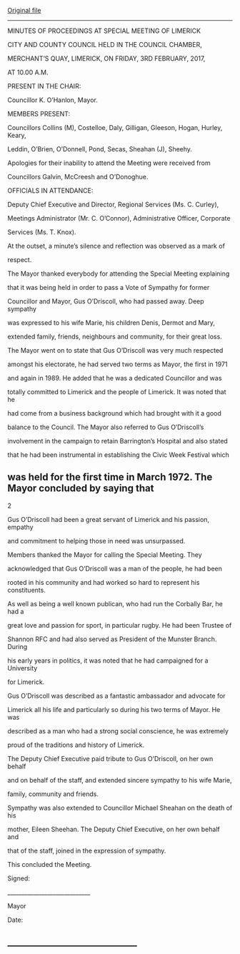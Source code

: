 [Original file](https://beta.limerick.ie/sites/default/files/media/documents/2017-04/01_ii_minutes_special_meeting_030217.pdf)

---
MINUTES OF PROCEEDINGS AT SPECIAL MEETING OF LIMERICK

CITY AND COUNTY COUNCIL HELD IN THE COUNCIL CHAMBER,

MERCHANT’S QUAY, LIMERICK, ON FRIDAY, 3RD FEBRUARY, 2017,

AT 10.00 A.M.

PRESENT IN THE CHAIR:

Councillor K. O’Hanlon, Mayor.

MEMBERS PRESENT:

Councillors Collins (M), Costelloe, Daly, Gilligan, Gleeson, Hogan, Hurley, Keary,

Leddin, O’Brien, O’Donnell, Pond, Secas, Sheahan (J), Sheehy.

Apologies for their inability to attend the Meeting were received from

Councillors Galvin, McCreesh and O’Donoghue.

OFFICIALS IN ATTENDANCE:

Deputy Chief Executive and Director, Regional Services (Ms. C. Curley),

Meetings Administrator (Mr. C. O’Connor), Administrative Officer, Corporate

Services (Ms. T. Knox).

At the outset, a minute’s silence and reflection was observed as a mark of

respect.

The Mayor thanked everybody for attending the Special Meeting explaining

that it was being held in order to pass a Vote of Sympathy for former

Councillor and Mayor, Gus O’Driscoll, who had passed away. Deep sympathy

was expressed to his wife Marie, his children Denis, Dermot and Mary,

extended family, friends, neighbours and community, for their great loss.

The Mayor went on to state that Gus O’Driscoll was very much respected

amongst his electorate, he had served two terms as Mayor, the first in 1971

and again in 1989. He added that he was a dedicated Councillor and was

totally committed to Limerick and the people of Limerick. It was noted that he

had come from a business background which had brought with it a good

balance to the Council. The Mayor also referred to Gus O’Driscoll’s

involvement in the campaign to retain Barrington’s Hospital and also stated

that he had been instrumental in establishing the Civic Week Festival which

was held for the first time in March 1972. The Mayor concluded by saying that
---
2

Gus O’Driscoll had been a great servant of Limerick and his passion, empathy

and commitment to helping those in need was unsurpassed.

Members thanked the Mayor for calling the Special Meeting. They

acknowledged that Gus O’Driscoll was a man of the people, he had been

rooted in his community and had worked so hard to represent his constituents.

As well as being a well known publican, who had run the Corbally Bar, he had a

great love and passion for sport, in particular rugby. He had been Trustee of

Shannon RFC and had also served as President of the Munster Branch. During

his early years in politics, it was noted that he had campaigned for a University

for Limerick.

Gus O’Driscoll was described as a fantastic ambassador and advocate for

Limerick all his life and particularly so during his two terms of Mayor. He was

described as a man who had a strong social conscience, he was extremely

proud of the traditions and history of Limerick.

The Deputy Chief Executive paid tribute to Gus O’Driscoll, on her own behalf

and on behalf of the staff, and extended sincere sympathy to his wife Marie,

family, community and friends.

Sympathy was also extended to Councillor Michael Sheahan on the death of his

mother, Eileen Sheehan. The Deputy Chief Executive, on her own behalf and

that of the staff, joined in the expression of sympathy.

This concluded the Meeting.

Signed:

\_\_\_\_\_\_\_\_\_\_\_\_\_\_\_\_\_\_\_\_\_\_\_\_\_\_\_\_\_

Mayor

Date:

\_\_\_\_\_\_\_\_\_\_\_\_\_\_\_\_\_\_\_\_\_\_\_\_\_\_\_\_\_
---
